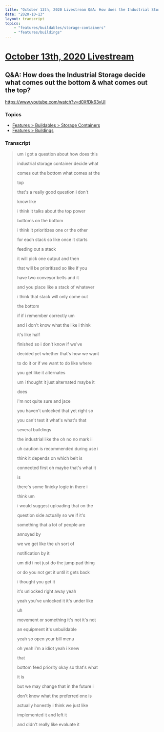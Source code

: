 ```yaml
---
title: "October 13th, 2020 Livestream Q&A: How does the Industrial Storage decide what comes out the bottom & what comes out the top?"
date: "2020-10-13"
layout: transcript
topics:
    - "features/buildables/storage-containers"
    - "features/buildings"
---
```

# [October 13th, 2020 Livestream](../2020-10-13.md)
## Q&A: How does the Industrial Storage decide what comes out the bottom & what comes out the top?
https://www.youtube.com/watch?v=d0XfDk63vUI

### Topics
* [Features > Buildables > Storage Containers](../topics/features/buildables/storage-containers.md)
* [Features > Buildings](../topics/features/buildings.md)

### Transcript

> um i got a question about how does this
>
> industrial storage container decide what
>
> comes out the bottom what comes at the
>
> top
>
> that's a really good question i don't
>
> know like
>
> i think it talks about the top power
>
> bottoms on the bottom
>
> i think it prioritizes one or the other
>
> for each stack so like once it starts
>
> feeding out a stack
>
> it will pick one output and then
>
> that will be prioritized so like if you
>
> have two conveyor belts and it
>
> and you place like a stack of whatever
>
> i think that stack will only come out
>
> the bottom
>
> if if i remember correctly um
>
> and i don't know what the like i think
>
> it's like half
>
> finished so i don't know if we've
>
> decided yet whether that's how we want
>
> to do it or if we want to do like where
>
> you get like it alternates
>
> um i thought it just alternated maybe it
>
> does
>
> i'm not quite sure and jace
>
> you haven't unlocked that yet right so
>
> you can't test it what's what's that
>
> several buildings
>
> the industrial like the oh no no mark ii
>
> uh caution is recommended during use i
>
> think it depends on which belt is
>
> connected first oh maybe that's what it
>
> is
>
> there's some finicky logic in there i
>
> think um
>
> i would suggest uploading that on the
>
> question side actually so we if it's
>
> something that a lot of people are
>
> annoyed by
>
> we we get like the uh sort of
>
> notification by it
>
> um did i not just do the jump pad thing
>
> or do you not get it until it gets back
>
> i thought you get it
>
> it's unlocked right away yeah
>
> yeah you've unlocked it it's under like
>
> uh
>
> movement or something it's not it's not
>
> an equipment it's unbuildable
>
> yeah so open your bill menu
>
> oh yeah i'm a idiot yeah i knew
>
> that
>
> bottom feed priority okay so that's what
>
> it is
>
> but we may change that in the future i
>
> don't know what the preferred one is
>
> actually honestly i think we just like
>
> implemented it and left it
>
> and didn't really like evaluate it
